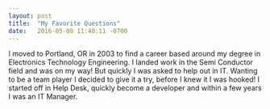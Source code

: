 ```yaml
---
layout: post
title:  "My Favorite Questions"
date:   2016-05-08 11:40:11 -0700
---
```

I moved to Portland, OR in 2003 to find a career based around my degree in Electronics Technology 
Engineering.   I landed work in the Semi Conductor field and was on my way!  But quickly I was asked to help out in IT.
Wanting to be a team player I decided to give it a try, before I knew it I was hooked!  I started off in Help Desk, quickly 
become a developer and within a few years I was an IT Manager.  

